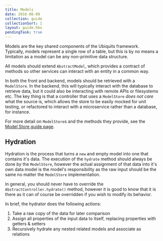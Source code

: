 ```yaml
---
title: Models
date: 2016-06-09
collection: guide
collectionSort: 1
layout: guide.hbs
pendingTask: true
---
```


Models are the key shared components of the Ubiquits framework. 
Typically, models represent a single row of a table, but this is by no means a limitation as a model can be any 
non-primitive data structure.

All models should extend `AbstractModel`, which provides a contract of methods so other services can interact
 with an entity in a common way.

In both the front and backend, models should be retrieved with a `ModelStore`. In the backend, this will typically
 interact with the database to retrieve data, but it could also be interacting with remote APIs or filesystems etc.
The key thing is that a controller that uses a `ModelStore` *does not care* what the source is, which allows the store to be
easily mocked for unit testing, or refactored to interact with a microservice rather than a database, for instance.

For more detail on `ModelStore`s and the methods they provide, see the [Model Store guide page](/guide/model-stores).

## Hydration
Hydration is the process that turns a `new` and empty model into one that contains it's data. The execution of the `hydrate`
method should always be done *by* the `ModelStore`, however the actual assignment of that data into it's own data model
is the model's responsibility as the raw input should be the same no matter the `ModelStore` implementation.

In general, you should never have to override the `AbstractController.hydrate()` method, however it is good to know that
it is there as it can of course be overridden if you wish to modify its behavior.

In brief, the hydrator does the following actions:
1. Take a raw copy of the data for later comparison
1. Assign all properties of the input data to itself, replacing properties with getters & setters
1. Recursively hydrate any nested related models and associate as relations


